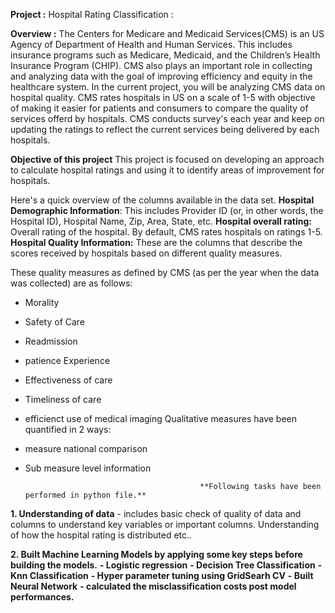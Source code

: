 **Project :** Hospital Rating Classification :

**Overview :** The Centers for Medicare and Medicaid Services(CMS) is an US Agency of Department of Health and Human Services.
This includes insurance programs such as Medicare, Medicaid, and the Children’s Health Insurance Program (CHIP). 
CMS also plays an important role in collecting and analyzing data with the goal of improving efficiency and equity
in the healthcare system. In the current project, you will be analyzing CMS data on hospital quality. 
CMS rates hospitals in US on a scale of 1-5 with objective of making it easier for patients and consumers to compare the quality of services offerd by hospitals.
CMS conducts survey's each year and keep on updating the ratings to reflect the current services being delivered by each hospitals.

**Objective of this project**
This project is focused on developing an approach to calculate hospital ratings and using it to identify areas of improvement for hospitals.

Here's a quick overview of the columns available in the data set.
**Hospital Demographic Information**: This includes Provider ID (or, in other words, the Hospital ID), Hospital Name, Zip, Area, State, etc.
**Hospital overall rating:** Overall rating of the hospital. By default, CMS rates hospitals on ratings 1-5.
**Hospital Quality Information:** These are the columns that describe the scores received by hospitals based on different quality measures. 

These quality measures as defined by CMS (as per the year when the data was collected) are as follows:
   - Morality
   - Safety of Care
   - Readmission
   - patience Experience
   - Effectiveness of care
   - Timeliness of care
   - efficienct use of medical imaging
Qualitative measures have been quantified in 2 ways:
   - measure national comparison
   - Sub measure level information

                                                **Following tasks have been performed in python file.**

**1. Understanding of data** - includes basic check of quality of data and columns to understand key variables or important columns.
 Understanding of how the hospital rating is distributed etc..

**2. Built Machine Learning Models by applying some key steps before building the models.** 
       **- Logistic regression**
       **- Decision Tree Classification**
       **- Knn Classification**
       **- Hyper parameter tuning using GridSearh CV**
       **- Built Neural Network**
       **- calculated the misclassification costs post model performances.**
     
   

